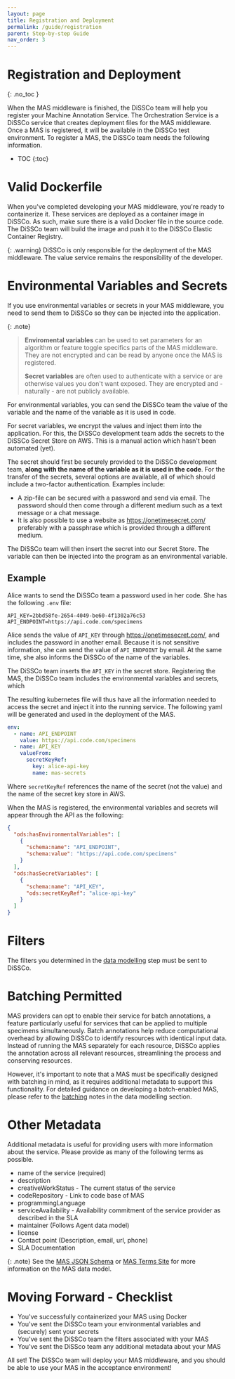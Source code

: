 ```yaml
---
layout: page
title: Registration and Deployment
permalink: /guide/registration
parent: Step-by-step Guide
nav_order: 3
---
```


# Registration and Deployment

{: .no_toc }

When the MAS middleware is finished, the DiSSCo team will help you register your Machine Annotation
Service. The Orchestration Service is a DiSSCo service that creates deployment files for the MAS
middleware. Once a MAS is registered, it will be available in the DiSSCo test environment. To
register a MAS, the DiSSCo team needs the following information.

- TOC
  {:toc}

# Valid Dockerfile

When you've completed developing your MAS middleware, you're ready to containerize it. These
services are deployed as a container image in DiSSCo. As such, make sure
there is a valid Docker file in the source code. The DiSSCo team will build the image and push it to
the DiSSCo Elastic Container Registry.

{: .warning}
DiSSCo is only responsible for the deployment of the MAS middleware. The value service
remains the responsibility of the developer.

# Environmental Variables and Secrets

If you use environmental variables or secrets in your MAS middleware, you need to send them to
DiSSCo so they can be injected into the application.

{: .note}
>
> **Enviromental variables** can be used to set parameters for an algorithm or feature toggle
> specifics
> parts of the MAS middleware. They are not encrypted and can be read by anyone once the MAS is
> registered.
>
> **Secret variables** are often used to authenticate with a service or are otherwise values you
> don't want exposed. They are encrypted and - naturally - are not publicly available.

For environmental variables, you can send the DiSSCo team the value of the variable and the name of
the variable as it is used in code.

For secret variables, we encrypt the values and inject them into the application. For this, the
DiSSCo development team adds the secrets to the DiSSCo Secret Store on AWS. This is a
manual action which hasn't been automated (yet).

The secret should first be securely provided to the DiSSCo development team, **along with the name
of the variable as it is used in the code**. For the transfer of the secrets, several options are
available, all of which should include a two-factor authentication.
Examples include:

- A zip-file can be secured with a password and send via email. The password should then come
  through a different medium
  such as a text message or a chat message.
- It is also possible to use a website as https://onetimesecret.com/ preferably with a passphrase
  which is provided through a different
  medium.

The DiSSCo team will then insert the secret into our Secret Store. The variable can then be injected
into the program as an environmental variable.

## Example

Alice wants to send the DiSSCo team a password used in her code. She has the following `.env` file:

```text
API_KEY=2bbd58fe-2654-4049-be60-4f1302a76c53
API_ENDPOINT=https://api.code.com/specimens
```

Alice sends the value of `API_KEY` through https://onetimesecret.com/, and includes the password in
another email. Because it is not sensitive information, she can send the value of `API_ENDPOINT` by
email. At the same time, she also informs the DiSSCo of the name of the variables.

The DiSSCo team inserts the `API_KEY` in the secret store. Registering the MAS, the DiSSCo team
includes the environmental variables and secrets, which

The resulting kubernetes file will thus have all the information needed to access the secret and
inject it into the running service. The following yaml will be generated and used in the deployment
of the MAS.

```yaml
env:
  - name: API_ENDPOINT
    value: https://api.code.com/specimens
  - name: API_KEY
    valueFrom:
      secretKeyRef:
        key: alice-api-key
        name: mas-secrets
```

Where `secretKeyRef` references the name of the secret (not the value) and the name of the secret
key store in AWS.

When the MAS is registered, the environmental variables and secrets will appear through the API as
the following:

```json
{
  "ods:hasEnvironmentalVariables": [
    {
      "schema:name": "API_ENDPOINT",
      "schema:value": "https://api.code.com/specimens"
    }
  ],
  "ods:hasSecretVariables": [
    {
      "schema:name": "API_KEY",
      "ods:secretKeyRef": "alice-api-key"
    }
  ]
}
```

# Filters

The filters you determined in the [data modelling](/mas-developers-documentation/guide/data-model)
step must be sent to DiSSCo.

# Batching Permitted

MAS providers can opt to enable their service for batch annotations, a feature particularly useful
for services that can be applied to multiple specimens simultaneously. Batch annotations help reduce
computational overhead by allowing DiSSCo to identify resources with identical input data. Instead
of running the MAS separately for each resource, DiSSCo applies the annotation across all relevant
resources, streamlining the process and conserving resources.

However, it's important to note that a MAS must be specifically designed with batching in mind, as
it requires additional metadata to support this functionality. For detailed guidance on developing a
batch-enabled MAS, please refer to
the [batching](/mas-developers-documentation/guide/data/#batching-annotations) notes in the data
modelling section.

# Other Metadata

Additional metadata is useful for providing users with more information about the service. Please
provide as many of the following terms as possible.

- name of the service (required)
- description
- creativeWorkStatus - The current status of the service
- codeRepository - Link to code base of MAS
- programmingLanguage
- serviceAvailability - Availability commitment of the service provider as described in the SLA
- maintainer (Follows Agent data model)
- license
- Contact point (Description, email, url, phone)
- SLA Documentation

{: .note}
See
the [MAS JSON Schema](https://schemas.dissco.tech/schemas/fdo-type/machine-annotation-service/latest/machine-annotation-service.json)
or [MAS Terms Site](https://terms.dissco.tech/machine-annotation-service-terms)
for more information on the MAS data model.

# Moving Forward - Checklist

- You've successfully containerized your MAS using Docker
- You've sent the DiSSCo team your environmental variables and (securely) sent your secrets
- You've sent the DiSSCo team the filters associated with your MAS
- You've sent the DiSSco team any additional metadata about your MAS

All set! The DiSSCo team will deploy your MAS middleware, and you should be able to use your MAS in
the acceptance environment! 